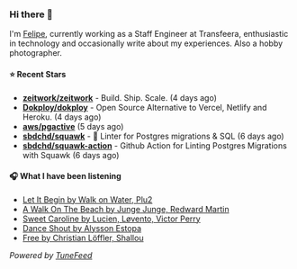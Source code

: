 ### Hi there 👋

I'm [Felipe](https://felipevm.com), currently working as a Staff Engineer at Transfeera, enthusiastic in technology and occasionally write about my experiences. Also a hobby photographer.

#### ⭐ Recent Stars
- **[zeitwork/zeitwork](https://github.com/zeitwork/zeitwork)** - Build. Ship. Scale. (4 days ago)
- **[Dokploy/dokploy](https://github.com/Dokploy/dokploy)** - Open Source Alternative to Vercel, Netlify and Heroku. (4 days ago)
- **[aws/pgactive](https://github.com/aws/pgactive)** (5 days ago)
- **[sbdchd/squawk](https://github.com/sbdchd/squawk)** - 🐘 Linter for Postgres migrations &amp; SQL (6 days ago)
- **[sbdchd/squawk-action](https://github.com/sbdchd/squawk-action)** - Github Action for Linting Postgres Migrations with Squawk (6 days ago)

#### 🎧 What I have been listening
- [Let It Begin by Walk on Water, Plu2](https://open.spotify.com/track/3c7TXsqWcL3FEqFPvmiX2H)
- [A Walk On The Beach by Junge Junge, Redward Martin](https://open.spotify.com/track/4SvPjdbR6D6h8hoF4KLjaO)
- [Sweet Caroline by Lucien, Løvento, Victor Perry](https://open.spotify.com/track/0IR2ty1oHkki5Ra3pLRjSr)
- [Dance Shout by Alysson Estopa](https://open.spotify.com/track/1xwew57YkXQJIvUrGbSMy4)
- [Free by Christian Löffler, Shallou](https://open.spotify.com/track/5jkzcYe3UjM7VyrlZyiXax)

_Powered by [TuneFeed](https://tunefeed.app?ref=github.com)_
